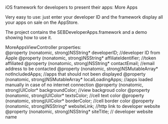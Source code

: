 iOS framework for developers to present their apps: More Apps


Very easy to use: just enter your developer ID and the framework display all your apps on sale on the AppStore.

The project contains the SEBDeveloperApps.framework and a demo showing how to use it.

MoreAppsViewController properties:<br>
@property (nonatomic, strong)NSString* developerID; //developer ID from Apple
@property (nonatomic, strong)NSString* affiliateIdentifier; //token affiliated
@property (nonatomic, strong)NSString* contactEmail; //email address to be contacted
@property (nonatomic, strong)NSMutableArray* notIncludedApps; //apps that should not been displayed
@property (nonatomic, strong)NSMutableArray* localLoadingApps; //apps loaded manually in case of no internet connection
@property (nonatomic, strong)UIColor* backgroundColor; //view backgroud color
@property (nonatomic, strong)UIColor* textsColor; //cell text color
@property (nonatomic, strong)UIColor* borderColor; //cell border color
@property (nonatomic, strong)NSString* websiteLink;  //http link to developer website
@property (nonatomic, strong)NSString* siteTitle; // developer website name
